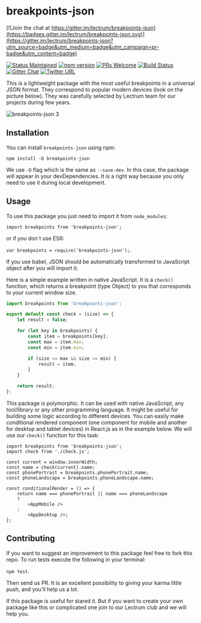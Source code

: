 # breakpoints-json

[![Join the chat at https://gitter.im/lectrum/breakpoints-json](https://badges.gitter.im/lectrum/breakpoints-json.svg)](https://gitter.im/lectrum/breakpoints-json?utm_source=badge&utm_medium=badge&utm_campaign=pr-badge&utm_content=badge)

[![Status Maintained](https://img.shields.io/badge/status-maintained-brightgreen.svg?style=flat)](https://github.com/Lectrum/breakpoints-json/pulse)
[![npm version](https://badge.fury.io/js/breakpoints-json.svg)](https://badge.fury.io/js/breakpoints-json)
[![PRs Welcome](https://img.shields.io/badge/PRs-welcome-brightgreen.svg)](https://github.com/Lectrum/breakpoints-json/pulls)
[![Build Status](https://travis-ci.org/Lectrum/breakpoints-json.svg?branch=master)](https://travis-ci.org/Lectrum/breakpoints-json)
[![Gitter Chat](https://img.shields.io/badge/chat-on%20gitter-blue.svg?style=flat)]()
[![Twitter URL](https://img.shields.io/twitter/url/http/shields.io.svg?style=social)](https://twitter.com/lectrumhq)

This is a lightweight package with the most useful breakpoints in a universal JSON format. They correspond to popular modern devices (look on the picture below). They was carefully selected by Lectrum team for our projects during few years.

![breakpoints-json 3](https://cloud.githubusercontent.com/assets/26002528/25903209/71667874-35a4-11e7-84d3-e8c7e3259393.png)

## Installation

You can install `breakpoints-json` using npm:

`npm install -D breakpoints-json`

We use `-D` flag which is the same as `--save-dev`. In this case, the package will appear in your devDependencies. It is a right way because you only need to use it during local development.

## Usage

To use this package you just need to import it from `node_modules`:

`import breakpoints from 'breakpoints-json';`

or if you don`t use ES6:

`var breakpoints = require('breakpoints-json');`.

If you use babel, JSON should be automatically transformed to JavaScript object after you will import it.

Here is a simple example written in native JavaScript. It is a `check()` function, which returns a breakpoint (type Object) to you that corresponds to your current window size.

```javascript
import breakpoints from 'breakpoints-json';

export default const check = (size) => {
    let result = false;

    for (let key in breakpoints) {
        const item = breakpoints[key];
        const max = item.max;
        const min = item.min;

        if (size <= max && size >= min) {
            result = item;
        }
    }

    return result;
};
```

This package is polymorphic. It can be used with native JavaScript, any tool/library or any other programming language. It might be useful for building some logic according to different devices. You can easily make conditional rendered component (one component for mobile and another for desktop and tablet devices) in React.js as in the example below. We will use our `check()` function for this task:

```JSX
import breakpoints from 'breakpoints-json';
import check from './check.js';

const current = window.innerWidth;
const name = check(current).name;
const phonePortrait = breakpoints.phonePortrait.name;
const phoneLandscape = breakpoints.phoneLandscape.name;

const conditionalRender = () => {
    return name === phonePortrait || name === phoneLandscape
    ?
        <AppMobile />
    :
        <AppDesktop />;
};
```

## Contributing

If you want to suggest an improvement to this package feel free to fork this repo. To run tests execute the following in your terminal:

`npm test`.

Then send us PR. It is an excellent possibility to giving your karma little push, and you'll help us a lot.

If this package is useful for stared it. But if you want to create your own package like this or complicated one join to our Lectrum club and we will help you.
